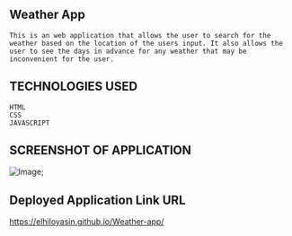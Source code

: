 ## Weather App
```
This is an web application that allows the user to search for the weather based on the location of the users input. It also allows the user to see the days in advance for any weather that may be inconvenient for the user. 
```

## TECHNOLOGIES USED

```
HTML
CSS
JAVASCRIPT
```
## SCREENSHOT OF APPLICATION
![Image](assets/images/weatherscreenshot.jpg);



## Deployed Application Link URL

https://elhiloyasin.github.io/Weather-app/
